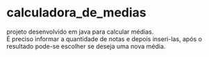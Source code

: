 # calculadora_de_medias
projeto desenvolvido em java para calcular médias.<br>
É preciso informar a quantidade de notas e depois inseri-las, após o resultado pode-se escolher se deseja uma nova média.
